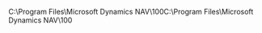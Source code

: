 <span data-ttu-id="d0eaf-101">C:\\Program Files\\Microsoft Dynamics NAV\\100</span><span class="sxs-lookup"><span data-stu-id="d0eaf-101">C:\\Program Files\\Microsoft Dynamics NAV\\100</span></span>